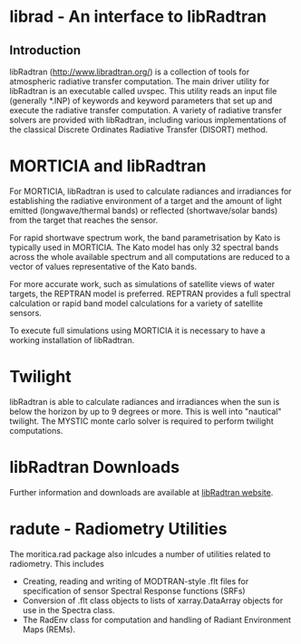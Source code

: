 # librad - An interface to libRadtran
## Introduction
libRadtran (http://www.libradtran.org/) is a collection of tools for atmospheric radiative transfer computation. 
The main driver utility for libRadtran is an executable called uvspec. This utility
reads an input file (generally *.INP) of keywords and keyword parameters that set up
and execute the radiative transfer computation. A variety of radiative transfer solvers
are provided with libRadtran, including various implementations of the classical Discrete Ordinates
Radiative Transfer (DISORT) method.

# MORTICIA and libRadtran
For MORTICIA, libRadtran is used to calculate radiances and irradiances for establishing the
radiative environment of a target and the amount of light emitted (longwave/thermal bands) or reflected
(shortwave/solar bands) from the target that reaches the sensor.

For rapid shortwave spectrum work, the band parametrisation by Kato is typically used in MORTICIA.
The Kato model has only 32 spectral bands across the whole available spectrum and all computations
are reduced to a vector of values representative of the Kato bands.

For more accurate work, such as simulations of satellite views of water targets, the REPTRAN
model is preferred. REPTRAN provides a full spectral calculation or rapid band model calculations
for a variety of satellite sensors.

To execute full simulations using MORTICIA it is necessary to have a working installation of
libRadtran.

# Twilight
libRadtran is able to calculate radiances and irradiances when the sun is below the horizon by up
to 9 degrees or more. This is well into "nautical" twilight. The MYSTIC monte carlo solver is
required to perform twilight computations.

# libRadtran Downloads
Further information and downloads are available at [libRadtran website](http://www.libradtran.org).

# radute - Radiometry Utilities
The moritica.rad package also inlcudes a number of utilities related to radiometry. This includes

- Creating, reading and writing of MODTRAN-style .flt files for specification of sensor Spectral Response
    functions (SRFs)
- Conversion of .flt class objects to lists of xarray.DataArray objects for use in the Spectra class.
- The RadEnv class for computation and handling of Radiant Environment Maps (REMs).





 

 
 
 

